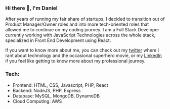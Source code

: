 ### Hi there 👋, I'm Daniel

After years of running my fair share of startups, I decided to transition out of Product Manager/Owner roles and into more tech-oriented roles that allowed me to continue on my coding journey. I am a Full Stack Developer currently working with JavaScript Technologies across the whole stack, specialized in Front End Development using React.

If you want to know more about me, you can check out my [twitter](https://www.twitter.com/danielfd) where I rant about technology and the occasional superhero movie, or my [LinkedIn](https://www.linkedin.com/in/danielfduque/) if you feel like getting to know more about my professional journey.

### Tech:  
* Frontend: HTML, CSS, Javascript, PHP, React
* Backend: NodeJS, PHP, Express
* Database: MySQL, MongoDB, DynamoDB
* Cloud Computing: AWS

<!--
**fx2000/fx2000** is a ✨ _special_ ✨ repository because its `README.md` (this file) appears on your GitHub profile.

Here are some ideas to get you started:

- 🔭 I’m currently working on ...
- 🌱 I’m currently learning ...
- 👯 I’m looking to collaborate on ...
- 🤔 I’m looking for help with ...
- 💬 Ask me about ...
- 📫 How to reach me: ...
- 😄 Pronouns: ...
- ⚡ Fun fact: ...
-->
